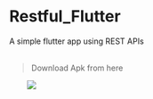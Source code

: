 # Restful_Flutter

A simple flutter app using REST APIs
<br>
<br>


> Download Apk from here
<p>&nbsp;&nbsp;&nbsp;&nbsp;&nbsp;&nbsp;&nbsp;&nbsp;<a href="https://github.com/kshitijv256/Restful_flutter/blob/main/sample/app-release.apk"><img src="https://img.shields.io/badge/Download-blue?&style=flat&logo=github&logoColor=white" /></a></p>
